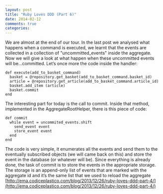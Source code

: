 ```yaml
---
layout: post
title: "Ruby Loves DDD (Part 6)"
date: 2014-02-12
comments: true
categories: 
---
```

We are almost at the end of our tour. In the last post we analysed what happens when a command is executed, we learnt that the events are collected in a collection of "uncommitted_events" inside the aggregate.
Now we will give a look at what happen when these uncommitted events will be...committed.
Let’s once more the code inside the handler:

    def execute(add_to_basket_command)
      basket = @repository.get_basket(add_to_basket_command.basket_id)
      article = @repository.get_article(add_to_basket_command.article_id)
      basket.add_item (article)
      basket.commit    
    end

The interesting part for today is the call to commit. Inside that method, implemented in the AggregateRootHelper, there is this piece of code:

    def commit
      while event = uncommited_events.shift
        send_event event
        store_event event
      end
    end
 

The code is very simple, it enumerates all the events and send them to the eventually subscribed objects (we will came back on this) and store the event in the database (or whatever will be).
Since everything is already done, the task of commit is to store the events in the appropriate storage. The storage is an append-only list of events that are marked with the aggregate id and it’s the same list that we used to reload the aggregate [http://ema.codiceplastico.com/blog/2013/12/26/ruby-loves-ddd-part-4/](http://ema.codiceplastico.com/blog/2013/12/26/ruby-loves-ddd-part-4/)